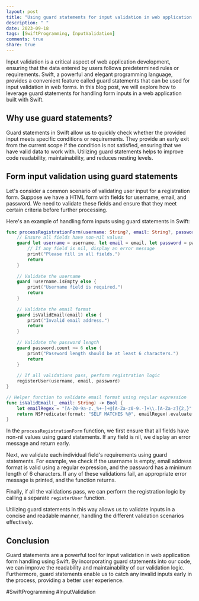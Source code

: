 ```yaml
---
layout: post
title: "Using guard statements for input validation in web application form handling in Swift"
description: " "
date: 2023-09-18
tags: [SwiftProgramming, InputValidation]
comments: true
share: true
---
```


Input validation is a critical aspect of web application development, ensuring that the data entered by users follows predetermined rules or requirements. Swift, a powerful and elegant programming language, provides a convenient feature called guard statements that can be used for input validation in web forms. In this blog post, we will explore how to leverage guard statements for handling form inputs in a web application built with Swift.

## Why use guard statements?

Guard statements in Swift allow us to quickly check whether the provided input meets specific conditions or requirements. They provide an early exit from the current scope if the condition is not satisfied, ensuring that we have valid data to work with. Utilizing guard statements helps to improve code readability, maintainability, and reduces nesting levels.

## Form input validation using guard statements

Let's consider a common scenario of validating user input for a registration form. Suppose we have a HTML form with fields for username, email, and password. We need to validate these fields and ensure that they meet certain criteria before further processing.

Here's an example of handling form inputs using guard statements in Swift:

```swift
func processRegistrationForm(username: String?, email: String?, password: String?) {
    // Ensure all fields have non-nil values
    guard let username = username, let email = email, let password = password else {
        // If any field is nil, display an error message
        print("Please fill in all fields.")
        return
    }
    
    // Validate the username
    guard !username.isEmpty else {
        print("Username field is required.")
        return
    }
    
    // Validate the email format
    guard isValidEmail(email) else {
        print("Invalid email address.")
        return
    }
    
    // Validate the password length
    guard password.count >= 6 else {
        print("Password length should be at least 6 characters.")
        return
    }
    
    // If all validations pass, perform registration logic
    registerUser(username, email, password)
}

// Helper function to validate email format using regular expression
func isValidEmail(_ email: String) -> Bool {
    let emailRegex = "[A-Z0-9a-z._%+-]+@[A-Za-z0-9.-]+\\.[A-Za-z]{2,}"
    return NSPredicate(format: "SELF MATCHES %@", emailRegex).evaluate(with: email)
}
```

In the `processRegistrationForm` function, we first ensure that all fields have non-nil values using guard statements. If any field is nil, we display an error message and return early.

Next, we validate each individual field's requirements using guard statements. For example, we check if the username is empty, email address format is valid using a regular expression, and the password has a minimum length of 6 characters. If any of these validations fail, an appropriate error message is printed, and the function returns.

Finally, if all the validations pass, we can perform the registration logic by calling a separate `registerUser` function.

Utilizing guard statements in this way allows us to validate inputs in a concise and readable manner, handling the different validation scenarios effectively.

## Conclusion

Guard statements are a powerful tool for input validation in web application form handling using Swift. By incorporating guard statements into our code, we can improve the readability and maintainability of our validation logic. Furthermore, guard statements enable us to catch any invalid inputs early in the process, providing a better user experience.

#SwiftProgramming #InputValidation